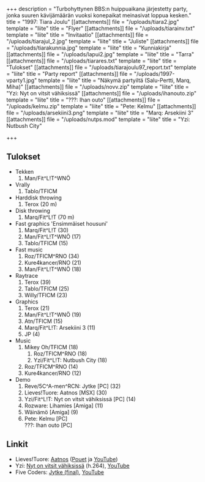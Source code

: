 +++
description = "Turbohyttynen BBS:n huippuaikana järjestetty party, jonka suuren kävijämäärän vuoksi konepaikat meinasivat loppua kesken."
title = "1997: Tiara Joulu"
[[attachments]]
file = "/uploads/tiara2.jpg"
template = "liite"
title = "Flyer"
[[attachments]]
file = "/uploads/tiarainv.txt"
template = "liite"
title = "Invitaatio"
[[attachments]]
file = "/uploads/tiarajul_2.jpg"
template = "liite"
title = "Juliste"
[[attachments]]
file = "/uploads/tiarakunnia.jpg"
template = "liite"
title = "Kunniakirja"
[[attachments]]
file = "/uploads/lapui2.jpg"
template = "liite"
title = "Tarra"
[[attachments]]
file = "/uploads/tiarares.txt"
template = "liite"
title = "Tulokset"
[[attachments]]
file = "/uploads/tiarajoulu97_report.txt"
template = "liite"
title = "Party report"
[[attachments]]
file = "/uploads/1997-vparty1.jpg"
template = "liite"
title = "Näkymä partyiltä (Salu-Pertti, Marq, Miha)"
[[attachments]]
file = "/uploads/novv.zip"
template = "liite"
title = "Yzi: Nyt on vitsit vähiksissä"
[[attachments]]
file = "/uploads/ihanouto.zip"
template = "liite"
title = "???: Ihan outo"
[[attachments]]
file = "/uploads/kelmu.zip"
template = "liite"
title = "Pete: Kelmu"
[[attachments]]
file = "/uploads/arsekiini3.png"
template = "liite"
title = "Marq: Arsekiini 3"
[[attachments]]
file = "/uploads/nutps.mod"
template = "liite"
title = "Yzi: Nutbush City"

+++
## Tulokset

* Tekken
  1. Man/Fit^L!T^WNÖ
* Vrally
  1. Tablo/TFICM
* Harddisk throwing
  1. Terox (20 m)
* Disk throwing
  1. Marq/Fit^L!T (70 m)
* Fast graphics 'Ensimmäiset housuni'
  1. Marq/Fit^L!T (30)
  2. Man/Fit^L!T^WNÖ (17)
  3. Tablo/TFICM (15)
* Fast music
  1. Roz/TFICM^RNO (34)
  2. Kure4kancer/RNO (21)
  3. Man/Fit^L!T^WNÖ (18)
* Raytrace
  1. Terox (39)
  2. Tablo/TFICM (25)
  3. Willy/TFICM (23)
* Graphics
  1. Terox (21)
  2. Man/Fit^L!T^WNÖ (19)
  3. Atn/TFICM (15)
  4. Marq/Fit^L!T: Arsekiini 3 (11)
  5. JP (4)
* Music
  1. Mikey Oh/TFICM (18)
     1. Roz/TFICM^RNO (18)
     2. Yzi/Fit^L!T: Nutbush City (18)
  2. Roz/TFICM^RNO (14)
  3. Kure4kancer/RNO (12)
* Demo
  1. Reve/5C^A-men^RCN: Jytke \[PC\] (32)
  2. Lieves!Tuore: Aatnos \[MSX\] (30)
  3. Yzi/Fit^L!T: Nyt on vitsit vähiksissä \[PC\] (14)
  4. Rozware: Lihamies \[Amiga\] (11)
  5. Wäinämö \[Amiga\] (9)
  6. Pete: Kelmu \[PC\]  
     ???: Ihan outo \[PC\]

## Linkit

* Lieves!Tuore: [Aatnos](http://www.kameli.net/lt/aatnos.zip) ([Pouet](http://www.pouet.net/prod.php?which=9898) ja [YouTube](http://www.youtube.com/watch?v=dJOtBwsxst8))
* Yzi: [Nyt on vitsit vähiksissä](http://www.kameli.net/\~marq/novv.mp4) (h.264), [YouTube](http://www.youtube.com/watch?v=cICOi63mB1M)
* Five Coders: [Jytke (final)](ftp://ftp.scene.org/pub/demos/groups/five_coders/jytke_f.zip), [YouTube](http://www.youtube.com/watch?v=7qB9Qi1JhpU)